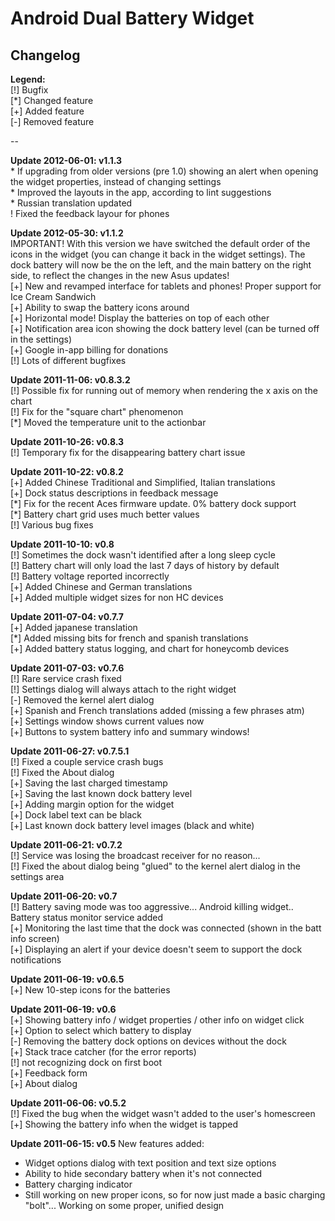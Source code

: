 Android Dual Battery Widget
===========================
Changelog
---------

**Legend:**  
[!] Bugfix  
[\*] Changed feature  
[+] Added feature  
[-] Removed feature  

--

**Update 2012-06-01: v1.1.3**  
\* If upgrading from older versions (pre 1.0) showing an alert when opening the widget properties, instead of changing settings  
\* Improved the layouts in the app, according to lint suggestions  
\* Russian translation updated  
! Fixed the feedback layour for phones  

**Update 2012-05-30: v1.1.2**  
IMPORTANT! With this version we have switched the default order of the icons in the widget (you can change it back in the widget settings). The dock battery will now be the on the left, and the main battery on the right side, to reflect the changes in the new Asus updates!  
[+] New and revamped interface for tablets and phones! Proper support for Ice Cream Sandwich  
[+] Ability to swap the battery icons around  
[+] Horizontal mode! Display the batteries on top of each other  
[+] Notification area icon showing the dock battery level (can be turned off in the settings)  
[+] Google in-app billing for donations  
[!] Lots of different bugfixes  

**Update 2011-11-06: v0.8.3.2**  
[!] Possible fix for running out of memory when rendering the x axis on the chart  
[!] Fix for the "square chart" phenomenon  
[\*] Moved the temperature unit to the actionbar  

**Update 2011-10-26: v0.8.3**  
[!] Temporary fix for the disappearing battery chart issue  

**Update 2011-10-22: v0.8.2**  
[+] Added Chinese Traditional and Simplified, Italian translations  
[+] Dock status descriptions in feedback message  
[\*] Fix for the recent Aces firmware update. 0% battery dock support  
[\*] Battery chart grid uses much better values  
[!] Various bug fixes  

**Update 2011-10-10: v0.8**  
[!] Sometimes the dock wasn't identified after a long sleep cycle  
[!] Battery chart will only load the last 7 days of history by default  
[!] Battery voltage reported incorrectly  
[+] Added Chinese and German translations  
[+] Added multiple widget sizes for non HC devices  

**Update 2011-07-04: v0.7.7**  
[+] Added japanese translation  
[*] Added missing bits for french and spanish translations  
[+] Added battery status logging, and chart for honeycomb devices  

**Update 2011-07-03: v0.7.6**  
[!] Rare service crash fixed  
[!] Settings dialog will always attach to the right widget  
[-] Removed the kernel alert dialog  
[+] Spanish and French translations added (missing a few phrases atm)  
[+] Settings window shows current values now  
[+] Buttons to system battery info and summary windows!  

**Update 2011-06-27: v0.7.5.1**  
[!] Fixed a couple service crash bugs  
[!] Fixed the About dialog  
[+] Saving the last charged timestamp  
[+] Saving the last known dock battery level  
[+] Adding margin option for the widget  
[+] Dock label text can be black  
[+] Last known dock battery level images (black and white)  

**Update 2011-06-21: v0.7.2**  
[!] Service was losing the broadcast receiver for no reason...  
[!] Fixed the about dialog being "glued" to the kernel alert dialog in the settings area  

**Update 2011-06-20: v0.7**  
[!] Battery saving mode was too aggressive... Android killing widget.. Battery status monitor service added  
[+] Monitoring the last time that the dock was connected (shown in the batt info screen)  
[+] Displaying an alert if your device doesn't seem to support the dock notifications  

**Update 2011-06-19: v0.6.5**  
[+] New 10-step icons for the batteries  

**Update 2011-06-19: v0.6**  
[+] Showing battery info / widget properties / other info on widget click  
[+] Option to select which battery to display  
[-] Removing the battery dock options on devices without the dock  
[+] Stack trace catcher (for the error reports)  
[!] not recognizing dock on first boot  
[+] Feedback form  
[+] About dialog  

**Update 2011-06-06: v0.5.2**  
[!] Fixed the bug when the widget wasn't added to the user's homescreen  
[+] Showing the battery info when the widget is tapped  

**Update 2011-06-15: v0.5**
New features added:  

* Widget options dialog with text position and text size options  
* Ability to hide secondary battery when it's not connected  
* Battery charging indicator  
* Still working on new proper icons, so for now just made a basic charging "bolt"... Working on some proper, unified design 
